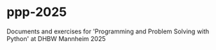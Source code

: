 # ppp-2025
Documents and exercises for 'Programming and Problem Solving with Python' at DHBW Mannheim 2025
